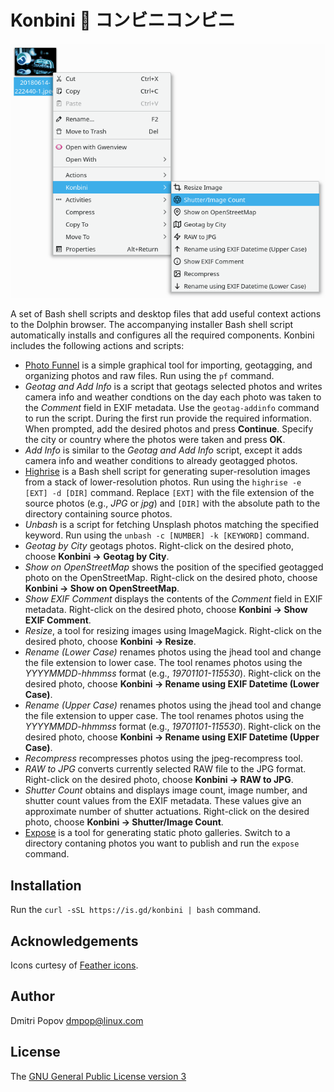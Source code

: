 # Konbini :cherry_blossom: コンビニコンビニ

<img src="konbini.png" alt="Konbini">

A set of Bash shell scripts and desktop files that add useful context actions to the Dolphin browser. The accompanying installer Bash shell script automatically installs and configures all the required components. Konbini includes the following actions and scripts:

- [Photo Funnel](https://gitlab.com/dmpop/photo-funnel) is a simple graphical tool for importing, geotagging, and organizing photos and raw files. Run using the `pf` command.
- *Geotag and Add Info* is a script that geotags selected photos and writes camera info and weather condtions on the day each photo was taken to the *Comment* field in EXIF metadata. Use the `geotag-addinfo` command to run the script. During the first run provide the required information. When prompted, add the desired photos and press **Continue**. Specify the city or country where the photos were taken and press **OK**.
- *Add Info* is similar to the *Geotag and Add Info* script, except it adds camera info and weather conditions to already geotagged photos.
- [Highrise](https://gitlab.com/dmpop/highrise) is a Bash shell script for generating super-resolution images from a stack of lower-resolution photos. Run using the `highrise -e [EXT] -d [DIR]` command. Replace `[EXT]` with the file extension of the source photos (e.g., *JPG* or *jpg*) and `[DIR]` with the absolute path to the directory containing source photos.
- *Unbash* is a script for fetching Unsplash photos matching the specified keyword. Run using the `unbash -c [NUMBER] -k [KEYWORD]` command.
- *Geotag by City* geotags photos. Right-click on the desired photo, choose **Konbini → Geotag by City**.
- *Show on OpenStreetMap* shows the position of the specified geotagged photo on the OpenStreetMap. Right-click on the desired photo, choose **Konbini → Show on OpenStreetMap**.
- *Show EXIF Comment* displays the contents of the *Comment* field in EXIF metadata.  Right-click on the desired photo, choose **Konbini → Show EXIF Comment**.
- *Resize*, a tool for resizing images using ImageMagick. Right-click on the desired photo, choose **Konbini → Resize**.
- *Rename (Lower Case)* renames photos using the jhead tool and change the file extension to lower case. The tool renames photos using the *YYYYMMDD-hhmmss* format (e.g., *19701101-115530*). Right-click on the desired photo, choose **Konbini → Rename using EXIF Datetime (Lower Case)**.
- *Rename (Upper Case)* renames photos using the jhead tool and change the file extension to upper case. The tool renames photos using the *YYYYMMDD-hhmmss* format (e.g., *19701101-115530*). Right-click on the desired photo, choose **Konbini → Rename using EXIF Datetime (Upper Case)**.
- *Recompress* recompresses photos using the jpeg-recompress tool.
- *RAW to JPG* converts currently selected RAW file to the JPG format. Right-click on the desired photo, choose **Konbini → RAW to JPG**.
- *Shutter Count* obtains and displays image count, image number, and shutter count values from the EXIF metadata. These values give an approximate number of shutter actuations. Right-click on the desired photo, choose **Konbini → Shutter/Image Count**.
- [Expose](https://github.com/Jack000/Expose) is a tool for generating static photo galleries. Switch to a directory contaning photos you want to publish and run the `expose` command.

## Installation

Run the `curl -sSL https://is.gd/konbini | bash` command.

## Acknowledgements

Icons curtesy of [Feather icons](https://feathericons.com/).

## Author

Dmitri Popov [dmpop@linux.com](mailto:dmpop@linux.com)

## License

The [GNU General Public License version 3](http://www.gnu.org/licenses/gpl-3.0.en.html)
